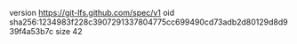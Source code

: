 version https://git-lfs.github.com/spec/v1
oid sha256:1234983f228c3907291337804775cc699490cd73adb2d80129d8d939f4a53b7c
size 42
